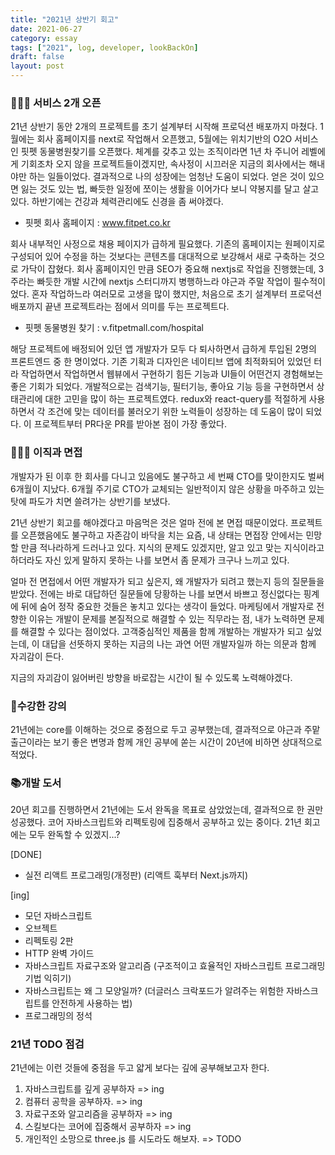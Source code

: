 ```yaml
---
title: "2021년 상반기 회고"
date: 2021-06-27
category: essay
tags: ["2021", log, developer, lookBackOn]
draft: false
layout: post
---
```


### 👩🏻‍💻 서비스 2개 오픈

21년 상반기 동안 2개의 프로젝트를 초기 설계부터 시작해 프로덕션 배포까지 마쳤다. 1월에는 회사 홈페이지를 next로 작업해서 오픈했고, 5월에는 위치기반의 O2O 서비스인 핏펫 동물병원찾기를 오픈했다. 체계를 갖추고 있는 조직이라면 1년 차 주니어 레벨에게 기회조차 오지 않을 프로젝트들이겠지만, 속사정이 시끄러운 지금의 회사에서는 해내야만 하는 일들이었다. 결과적으로 나의 성장에는 엄청난 도움이 되었다. 얻은 것이 있으면 잃는 것도 있는 법, 빠듯한 일정에 쪼이는 생활을 이어가다 보니 약봉지를 달고 살고 있다. 하반기에는 건강과 체력관리에도 신경을 좀 써야겠다.

- 핏펫 회사 홈페이지 : www.fitpet.co.kr

회사 내부적인 사정으로 채용 페이지가 급하게 필요했다. 기존의 홈페이지는 원페이지로 구성되어 있어 수정을 하는 것보다는 콘텐츠를 대대적으로 보강해서 새로 구축하는 것으로 가닥이 잡혔다. 회사 홈페이지인 만큼 SEO가 중요해 nextjs로 작업을 진행했는데, 3주라는 빠듯한 개발 시간에 nextjs 스터디까지 병행하느라 야근과 주말 작업이 필수적이었다. 혼자 작업하느라 여러모로 고생을 많이 했지만, 처음으로 초기 설계부터 프로덕션 배포까지 끝낸 프로젝트라는 점에서 의미를 두는 프로젝트다.

- 핏펫 동물병원 찾기 : v.fitpetmall.com/hospital

해당 프로젝트에 배정되어 있던 앱 개발자가 모두 다 퇴사하면서 급하게 투입된 2명의 프론트엔드 중 한 명이었다. 기존 기획과 디자인은 네이티브 앱에 최적화되어 있었던 터라 작업하면서 작업하면서 웹뷰에서 구현하기 힘든 기능과 UI들이 어떤건지 경험해보는 좋은 기회가 되었다. 개발적으로는 검색기능, 필터기능, 좋아요 기능 등을 구현하면서 상태관리에 대한 고민을 많이 하는 프로젝트였다. redux와 react-query를 적절하게 사용하면서 각 조건에 맞는 데이터를 불러오기 위한 노력들이 성장하는 데 도움이 많이 되었다. 이 프로젝트부터 PR다운 PR를 받아본 점이 가장 좋았다.

### 🙋🏻‍♀️ 이직과 면접     

개발자가 된 이후 한 회사를 다니고 있음에도 불구하고 세 번째 CTO를 맞이한지도 벌써 6개월이 지났다. 6개월 주기로 CTO가 교체되는 일반적이지 않은 상황을 마주하고 있는 탓에 파도가 치면 쓸려가는 상반기를 보냈다.

21년 상반기 회고를 해야겠다고 마음먹은 것은 얼마 전에 본 면접 때문이었다.
프로젝트를 오픈했음에도 불구하고 자존감이 바닥을 치는 요즘, 내 상태는 면접장 안에서는 민망할 만큼 적나라하게 드러나고 있다. 지식의 문제도 있겠지만, 알고 있고 맞는 지식이라고 하더라도 자신 있게 말하지 못하는 나를 보면서 좀 문제가 크구나 느끼고 있다.

얼마 전 면접에서 어떤 개발자가 되고 싶은지, 왜 개발자가 되려고 했는지 등의 질문들을 받았다. 전에는 바로 대답하던 질문들에 당황하는 나를 보면서 바쁘고 정신없다는 핑계에 뒤에 숨어 정작 중요한 것들은 놓치고 있다는 생각이 들었다.
마케팅에서 개발자로 전향한 이유는 개발이 문제를 본질적으로 해결할 수 있는 직무라는 점, 내가 노력하면 문제를 해결할 수 있다는 점이었다. 고객중심적인 제품을 함께 개발하는 개발자가 되고 싶었는데, 이 대답을 선뜻하지 못하는 지금의 나는 과연 어떤 개발자일까 하는 의문과 함께 자괴감이 든다.

지금의 자괴감이 잃어버린 방향을 바로잡는 시간이 될 수 있도록 노력해야겠다.

### 📝수강한 강의

21년에는 core를 이해하는 것으로 중점으로 두고 공부했는데, 결과적으로 야근과 주맡출근이라는 보기 좋은 변명과 함께 개인 공부에 쏟는 시간이 20년에 비하면 상대적으로 적었다.

### 📚개발 도서

20년 회고를 진행하면서 21년에는 도서 완독을 목표로 삼았었는데, 결과적으로 한 권만 성공했다. 코어 자바스크립트와 리펙토링에 집중해서 공부하고 있는 중이다. 21년 회고에는 모두 완독할 수 있겠지...?

[DONE]

- 실전 리액트 프로그래밍(개정판) (리액트 훅부터 Next.js까지)

[ing]

- 모던 자바스크립트
- 오브젝트
- 리펙토링 2판
- HTTP 완벽 가이드
- 자바스크립트 자료구조와 알고리즘 (구조적이고 효율적인 자바스크립트 프로그래밍 기법 익히기)
- 자바스크립트는 왜 그 모양일까? (더글러스 크락포드가 알려주는 위험한 자바스크립트를 안전하게 사용하는 법)
- 프로그래밍의 정석

### 21년 TODO 점검

21년에는 이런 것들에 중점을 두고 얇게 보다는 깊에 공부해보고자 한다.

1. 자바스크립트를 깊게 공부하자 => ing
2. 컴퓨터 공학을 공부하자. => ing
3. 자료구조와 알고리즘을 공부하자 => ing
4. 스킬보다는 코어에 집중해서 공부하자 => ing
5. 개인적인 소망으로 three.js 를 시도라도 해보자. => TODO
